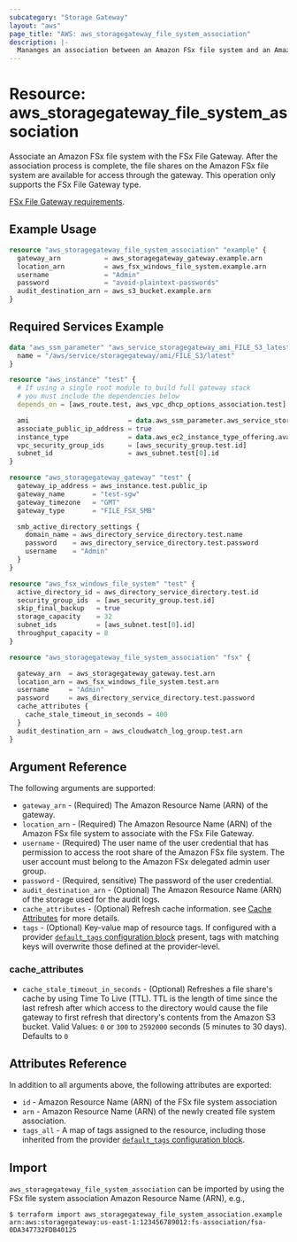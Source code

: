 ```yaml
---
subcategory: "Storage Gateway"
layout: "aws"
page_title: "AWS: aws_storagegateway_file_system_association"
description: |-
  Mananges an association between an Amazon FSx file system and an Amazon FSx File Gateway.
---
```


# Resource: aws_storagegateway_file_system_association

Associate an Amazon FSx file system with the FSx File Gateway. After the association process is complete, the file shares on the Amazon FSx file system are available for access through the gateway. This operation only supports the FSx File Gateway type.

[FSx File Gateway requirements](https://docs.aws.amazon.com/filegateway/latest/filefsxw/Requirements.html).

## Example Usage

```terraform
resource "aws_storagegateway_file_system_association" "example" {
  gateway_arn           = aws_storagegateway_gateway.example.arn
  location_arn          = aws_fsx_windows_file_system.example.arn
  username              = "Admin"
  password              = "avoid-plaintext-passwords"
  audit_destination_arn = aws_s3_bucket.example.arn
}
```

## Required Services Example

```terraform
data "aws_ssm_parameter" "aws_service_storagegateway_ami_FILE_S3_latest" {
  name = "/aws/service/storagegateway/ami/FILE_S3/latest"
}

resource "aws_instance" "test" {
  # If using a single root module to build full gateway stack
  # you must include the dependencies below
  depends_on = [aws_route.test, aws_vpc_dhcp_options_association.test]

  ami                         = data.aws_ssm_parameter.aws_service_storagegateway_ami_FILE_S3_latest.value
  associate_public_ip_address = true
  instance_type               = data.aws_ec2_instance_type_offering.available.instance_type
  vpc_security_group_ids      = [aws_security_group.test.id]
  subnet_id                   = aws_subnet.test[0].id
}

resource "aws_storagegateway_gateway" "test" {
  gateway_ip_address = aws_instance.test.public_ip
  gateway_name       = "test-sgw"
  gateway_timezone   = "GMT"
  gateway_type       = "FILE_FSX_SMB"

  smb_active_directory_settings {
    domain_name = aws_directory_service_directory.test.name
    password    = aws_directory_service_directory.test.password
    username    = "Admin"
  }
}

resource "aws_fsx_windows_file_system" "test" {
  active_directory_id = aws_directory_service_directory.test.id
  security_group_ids  = [aws_security_group.test.id]
  skip_final_backup   = true
  storage_capacity    = 32
  subnet_ids          = [aws_subnet.test[0].id]
  throughput_capacity = 8
}

resource "aws_storagegateway_file_system_association" "fsx" {

  gateway_arn  = aws_storagegateway_gateway.test.arn
  location_arn = aws_fsx_windows_file_system.test.arn
  username     = "Admin"
  password     = aws_directory_service_directory.test.password
  cache_attributes {
    cache_stale_timeout_in_seconds = 400
  }
  audit_destination_arn = aws_cloudwatch_log_group.test.arn
}
```

## Argument Reference

The following arguments are supported:

* `gateway_arn` - (Required) The Amazon Resource Name (ARN) of the gateway.
* `location_arn` - (Required) The Amazon Resource Name (ARN) of the Amazon FSx file system to associate with the FSx File Gateway.
* `username` - (Required) The user name of the user credential that has permission to access the root share of the Amazon FSx file system. The user account must belong to the Amazon FSx delegated admin user group.
* `password` - (Required, sensitive) The password of the user credential.
* `audit_destination_arn` - (Optional) The Amazon Resource Name (ARN) of the storage used for the audit logs.
* `cache_attributes` - (Optional) Refresh cache information. see [Cache Attributes](#cache_attributes) for more details.
* `tags` - (Optional) Key-value map of resource tags. If configured with a provider [`default_tags` configuration block](https://registry.terraform.io/providers/hashicorp/aws/latest/docs#default_tags-configuration-block) present, tags with matching keys will overwrite those defined at the provider-level.

### cache_attributes

* `cache_stale_timeout_in_seconds` - (Optional) Refreshes a file share's cache by using Time To Live (TTL).
 TTL is the length of time since the last refresh after which access to the directory would cause the file gateway
  to first refresh that directory's contents from the Amazon S3 bucket. Valid Values: `0` or `300` to `2592000` seconds (5 minutes to 30 days). Defaults to `0`

## Attributes Reference

In addition to all arguments above, the following attributes are exported:

* `id` - Amazon Resource Name (ARN) of the FSx file system association
* `arn` - Amazon Resource Name (ARN) of the newly created file system association.
* `tags_all` - A map of tags assigned to the resource, including those inherited from the provider [`default_tags` configuration block](https://registry.terraform.io/providers/hashicorp/aws/latest/docs#default_tags-configuration-block).

## Import

`aws_storagegateway_file_system_association` can be imported by using the FSx file system association Amazon Resource Name (ARN), e.g.,

```
$ terraform import aws_storagegateway_file_system_association.example arn:aws:storagegateway:us-east-1:123456789012:fs-association/fsa-0DA347732FDB40125
```

<!-- cache-key: cdktf-0.17.0-pre.15 input-545516ac7e31bb4fb38065981df8e26692b3a4e9d9f7472dd7076d1069cb7447 -->